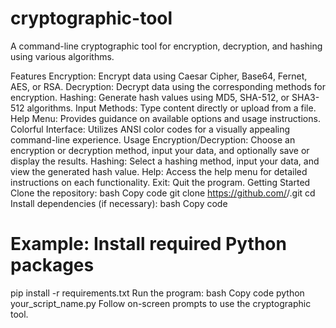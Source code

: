 # cryptographic-tool
A command-line cryptographic tool for encryption, decryption, and hashing using various algorithms.

Features
Encryption: Encrypt data using Caesar Cipher, Base64, Fernet, AES, or RSA.
Decryption: Decrypt data using the corresponding methods for encryption.
Hashing: Generate hash values using MD5, SHA-512, or SHA3-512 algorithms.
Input Methods: Type content directly or upload from a file.
Help Menu: Provides guidance on available options and usage instructions.
Colorful Interface: Utilizes ANSI color codes for a visually appealing command-line experience.
Usage
Encryption/Decryption: Choose an encryption or decryption method, input your data, and optionally save or display the results.
Hashing: Select a hashing method, input your data, and view the generated hash value.
Help: Access the help menu for detailed instructions on each functionality.
Exit: Quit the program.
Getting Started
Clone the repository:
bash
Copy code
git clone https://github.com/<your-username>/<your-repository>.git
cd <your-repository>
Install dependencies (if necessary):
bash
Copy code
# Example: Install required Python packages
pip install -r requirements.txt
Run the program:
bash
Copy code
python your_script_name.py
Follow on-screen prompts to use the cryptographic tool.

